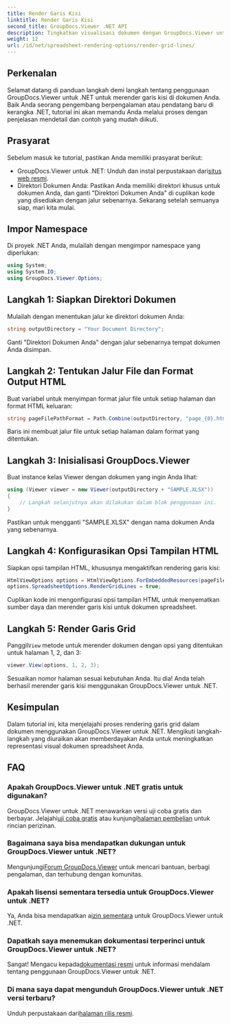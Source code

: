 ```yaml
---
title: Render Garis Kisi
linktitle: Render Garis Kisi
second_title: GroupDocs.Viewer .NET API
description: Tingkatkan visualisasi dokumen dengan GroupDocs.Viewer untuk .NET. Render garis grid dengan mudah. Coba uji coba gratis sekarang! #GroupDocs #Penampil
weight: 12
url: /id/net/spreadsheet-rendering-options/render-grid-lines/
---
```

## Perkenalan
Selamat datang di panduan langkah demi langkah tentang penggunaan GroupDocs.Viewer untuk .NET untuk merender garis kisi di dokumen Anda. Baik Anda seorang pengembang berpengalaman atau pendatang baru di kerangka .NET, tutorial ini akan memandu Anda melalui proses dengan penjelasan mendetail dan contoh yang mudah diikuti.
## Prasyarat
Sebelum masuk ke tutorial, pastikan Anda memiliki prasyarat berikut:
-  GroupDocs.Viewer untuk .NET: Unduh dan instal perpustakaan dari[situs web resmi](https://releases.groupdocs.com/viewer/net/).
- Direktori Dokumen Anda: Pastikan Anda memiliki direktori khusus untuk dokumen Anda, dan ganti "Direktori Dokumen Anda" di cuplikan kode yang disediakan dengan jalur sebenarnya.
Sekarang setelah semuanya siap, mari kita mulai.
## Impor Namespace
Di proyek .NET Anda, mulailah dengan mengimpor namespace yang diperlukan:
```csharp
using System;
using System.IO;
using GroupDocs.Viewer.Options;
```
## Langkah 1: Siapkan Direktori Dokumen
Mulailah dengan menentukan jalur ke direktori dokumen Anda:
```csharp
string outputDirectory = "Your Document Directory";
```
Ganti "Direktori Dokumen Anda" dengan jalur sebenarnya tempat dokumen Anda disimpan.
## Langkah 2: Tentukan Jalur File dan Format Output HTML
Buat variabel untuk menyimpan format jalur file untuk setiap halaman dan format HTML keluaran:
```csharp
string pageFilePathFormat = Path.Combine(outputDirectory, "page_{0}.html");
```
Baris ini membuat jalur file untuk setiap halaman dalam format yang ditentukan.
## Langkah 3: Inisialisasi GroupDocs.Viewer
Buat instance kelas Viewer dengan dokumen yang ingin Anda lihat:
```csharp
using (Viewer viewer = new Viewer(outputDirectory + "SAMPLE.XLSX"))
{
    // Langkah selanjutnya akan dilakukan dalam blok penggunaan ini.
}
```
Pastikan untuk mengganti "SAMPLE.XLSX" dengan nama dokumen Anda yang sebenarnya.
## Langkah 4: Konfigurasikan Opsi Tampilan HTML
Siapkan opsi tampilan HTML, khususnya mengaktifkan rendering garis kisi:
```csharp
HtmlViewOptions options = HtmlViewOptions.ForEmbeddedResources(pageFilePathFormat);
options.SpreadsheetOptions.RenderGridLines = true;
```
Cuplikan kode ini mengonfigurasi opsi tampilan HTML untuk menyematkan sumber daya dan merender garis kisi untuk dokumen spreadsheet.
## Langkah 5: Render Garis Grid
 Panggil`View` metode untuk merender dokumen dengan opsi yang ditentukan untuk halaman 1, 2, dan 3:
```csharp
viewer.View(options, 1, 2, 3);
```
Sesuaikan nomor halaman sesuai kebutuhan Anda.
Itu dia! Anda telah berhasil merender garis kisi menggunakan GroupDocs.Viewer untuk .NET.
## Kesimpulan
Dalam tutorial ini, kita menjelajahi proses rendering garis grid dalam dokumen menggunakan GroupDocs.Viewer untuk .NET. Mengikuti langkah-langkah yang diuraikan akan memberdayakan Anda untuk meningkatkan representasi visual dokumen spreadsheet Anda.
## FAQ
### Apakah GroupDocs.Viewer untuk .NET gratis untuk digunakan?
 GroupDocs.Viewer untuk .NET menawarkan versi uji coba gratis dan berbayar. Jelajahi[uji coba gratis](https://releases.groupdocs.com/) atau kunjungi[halaman pembelian](https://purchase.groupdocs.com/buy) untuk rincian perizinan.
### Bagaimana saya bisa mendapatkan dukungan untuk GroupDocs.Viewer untuk .NET?
 Mengunjungi[Forum GroupDocs.Viewer](https://forum.groupdocs.com/c/viewer/9) untuk mencari bantuan, berbagi pengalaman, dan terhubung dengan komunitas.
### Apakah lisensi sementara tersedia untuk GroupDocs.Viewer untuk .NET?
 Ya, Anda bisa mendapatkan a[izin sementara](https://purchase.groupdocs.com/temporary-license/) untuk GroupDocs.Viewer untuk .NET.
### Dapatkah saya menemukan dokumentasi terperinci untuk GroupDocs.Viewer untuk .NET?
 Sangat! Mengacu kepada[dokumentasi resmi](https://tutorials.groupdocs.com/viewer/net/) untuk informasi mendalam tentang penggunaan GroupDocs.Viewer untuk .NET.
### Di mana saya dapat mengunduh GroupDocs.Viewer untuk .NET versi terbaru?
 Unduh perpustakaan dari[halaman rilis resmi](https://releases.groupdocs.com/viewer/net/).